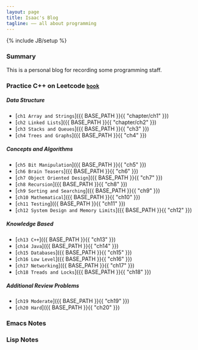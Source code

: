 ```yaml
---
layout: page
title: Isaac's Blog
tagline: —— all about programming
---
```

{% include JB/setup %}

### Summary

This is a personal blog for recording some programming staff.

### Practice C++ on Leetcode [`book`](http://www.mktechnicalclasses.com/Notes/Cracking%20the%20Coding%20Interview,%204%20Edition%20-%20150%20Programming%20Interview%20Questions%20and%20Solutions.pdf)

##### Data Structure
*	[`ch1 Array and Strings`]({{ BASE_PATH }}{{ "chapter/ch1" }})	
*	[`ch2 Linked Lists`]({{ BASE_PATH }}{{ "chapter/ch2" }})	
*	[`ch3 Stacks and Queues`]({{ BASE_PATH }}{{ "ch3" }})	
*	[`ch4 Trees and Graphs`]({{ BASE_PATH }}{{ "ch4" }})	

##### Concepts and Algorithms
*	[`ch5 Bit Manipulation`]({{ BASE_PATH }}{{ "ch5" }})	
*	[`ch6 Brain Teasers`]({{ BASE_PATH }}{{ "ch6" }})	
*	[`ch7 Object Oriented Design`]({{ BASE_PATH }}{{ "ch7" }})	
*	[`ch8 Recursion`]({{ BASE_PATH }}{{ "ch8" }})	
*	[`ch9 Sorting and Searching`]({{ BASE_PATH }}{{ "ch9" }})	
*	[`ch10 Mathematical`]({{ BASE_PATH }}{{ "ch10" }})	
*	[`ch11 Testing`]({{ BASE_PATH }}{{ "ch11" }})	
*	[`ch12 System Design and Memory Limits`]({{ BASE_PATH }}{{ "ch12" }})	

##### Knowledge Based
*	[`ch13 C++`]({{ BASE_PATH }}{{ "ch13" }})	
*	[`ch14 Java`]({{ BASE_PATH }}{{ "ch14" }})	
*	[`ch15 Databases`]({{ BASE_PATH }}{{ "ch15" }})	
*	[`ch16 Low Level`]({{ BASE_PATH }}{{ "ch16" }})	
*	[`ch17 Networking`]({{ BASE_PATH }}{{ "ch17" }})	
*	[`ch18 Treads and Locks`]({{ BASE_PATH }}{{ "ch18" }})	

##### Additional Review Problems
*	[`ch19 Moderate`]({{ BASE_PATH }}{{ "ch19" }})	
*	[`ch20 Hard`]({{ BASE_PATH }}{{ "ch20" }})	

### Emacs Notes

### Lisp Notes

<br><br><br><br>